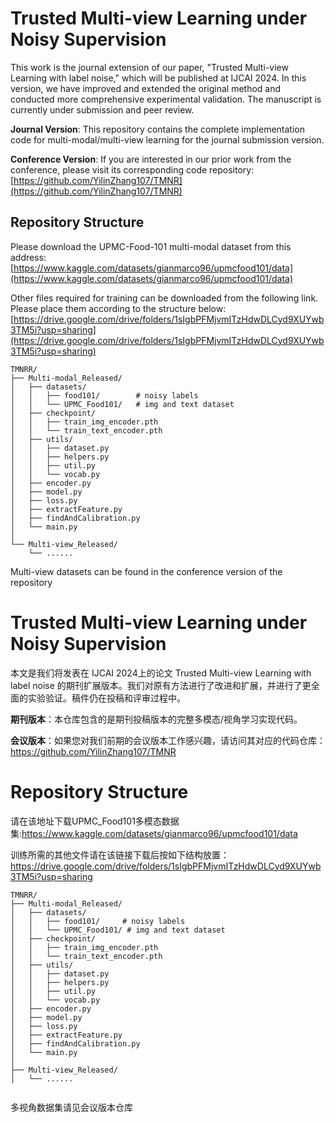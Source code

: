 # Trusted Multi-view Learning under Noisy Supervision

This work is the journal extension of our paper, "Trusted Multi-view Learning with label noise," which will be published at IJCAI 2024. In this version, we have improved and extended the original method and conducted more comprehensive experimental validation. The manuscript is currently under submission and peer review.

**Journal Version**: This repository contains the complete implementation code for multi-modal/multi-view learning for the journal submission version.

**Conference Version**: If you are interested in our prior work from the conference, please visit its corresponding code repository: [https://github.com/YilinZhang107/TMNR](https://github.com/YilinZhang107/TMNR)

## Repository Structure

Please download the UPMC-Food-101 multi-modal dataset from this address: [https://www.kaggle.com/datasets/gianmarco96/upmcfood101/data](https://www.kaggle.com/datasets/gianmarco96/upmcfood101/data)

Other files required for training can be downloaded from the following link. Please place them according to the structure below: [https://drive.google.com/drive/folders/1sIgbPFMjvmITzHdwDLCyd9XUYwb3TM5i?usp=sharing](https://drive.google.com/drive/folders/1sIgbPFMjvmITzHdwDLCyd9XUYwb3TM5i?usp=sharing)

```
TMNRR/
├── Multi-modal_Released/
│   ├── datasets/
│   │   ├── food101/        # noisy labels
│   │   └── UPMC_Food101/   # img and text dataset
│   ├── checkpoint/
│   │   ├── train_img_encoder.pth
│   │   └── train_text_encoder.pth
│   ├── utils/
│   │   ├── dataset.py
│   │   ├── helpers.py
│   │   ├── util.py
│   │   └── vocab.py
│   ├── encoder.py
│   ├── model.py
│   ├── loss.py
│   ├── extractFeature.py
│   ├── findAndCalibration.py
│   └── main.py
│
└── Multi-view_Released/
    └── ......
```
Multi-view datasets can be found in the conference version of the repository







# Trusted Multi-view Learning under Noisy Supervision

本文是我们将发表在 IJCAI 2024上的论文 Trusted Multi-view Learning with label noise 的期刊扩展版本。我们对原有方法进行了改进和扩展，并进行了更全面的实验验证。稿件仍在投稿和评审过程中。

**期刊版本**：本仓库包含的是期刊投稿版本的完整多模态/视角学习实现代码。

**会议版本**：如果您对我们前期的会议版本工作感兴趣，请访问其对应的代码仓库：https://github.com/YilinZhang107/TMNR



# Repository Structure

请在该地址下载UPMC_Food101多模态数据集:https://www.kaggle.com/datasets/gianmarco96/upmcfood101/data

训练所需的其他文件请在该链接下载后按如下结构放置：https://drive.google.com/drive/folders/1sIgbPFMjvmITzHdwDLCyd9XUYwb3TM5i?usp=sharing 

```
TMNRR/
├── Multi-modal_Released/         
│   ├── datasets/      
│   │   ├── food101/     # noisy labels
│   │   └── UPMC_Food101/ # img and text dataset
│   ├── checkpoint/               
│   │   ├── train_img_encoder.pth
│   │   └── train_text_encoder.pth
│   ├── utils/                 
│   │   ├── dataset.py          
│   │   ├── helpers.py           
│   │   ├── util.py             
│   │   └── vocab.py           
│   ├── encoder.py               
│   ├── model.py                
│   ├── loss.py                 
│   ├── extractFeature.py       
│   ├── findAndCalibration.py    
│   └── main.py                 
│
├── Multi-view_Released/          
│   └── ......
             
```

多视角数据集请见会议版本仓库


